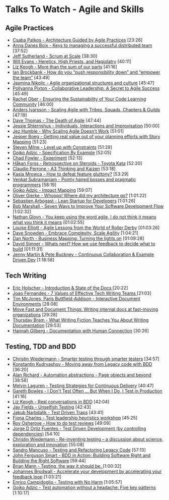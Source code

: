 # Talks To Watch - Agile and Skills

## Agile Practices

- [Csaba Patkos - Architecture Guided by Agile Practices](https://www.youtube.com/watch?v=2pSEgLgVAa0) [23:26]
- [Anna Danes Boix - Keys to managing a successful distributed team](https://www.youtube.com/watch?v=WWr8Q5uz7r8) [37:52]
- [Jeff Sutherland - Scrum at Scale](https://www.youtube.com/watch?v=qEqrESsNWYs) [38:30]
- [Will Evans - Heretics, High Priests, and Hagiolatry](https://vimeo.com/143053323) [40:11]
- [Liz Keogh - More than the sum of our parts](https://vimeo.com/114215546)  [41:16]
- [Ian Brockbank - How do you “push responsibility down” and “empower the team”](https://vimeo.com/76096772)  [43:49]
- [Jasmina Nikolic - Agile organizational structures and culture](https://www.youtube.com/watch?v=i49eAm3-3QU) [45:47]
- [Pollyanna Pixton - Collaborative Leadership: A Secret to Agile Success](https://www.youtube.com/watch?v=mspX8BZBRpw)  [45:49]
- [Rachel Ober - Ensuring the Sustainability of Your Code Learning Community](https://www.youtube.com/watch?v=jYM8AnreZHQ)  [46:00]
- [Anders Ivarsson - Scaling Agile with Tribes, Squads, Chapters & Guilds](https://vimeo.com/75917536)  [47:19]
- [Dave Thomas - The Death of Agile](https://www.youtube.com/watch?v=YpGGRAhes2k)  [47:44]
- [Jessie Shternshus - Individuals, Interactions and Improvisation](https://vimeo.com/159196412) [50:00]
- [Jez Humble - Why Scaling Agile Doesn't Work](https://www.youtube.com/watch?v=2zYxWEZ0gYg) [51:01]
- [Jesper Boeg - Getting real value out of your planning efforts with Story Mapping](https://www.youtube.com/watch?v=c4_PvSXZssc)  [51:23]
- [Steven Milne - Level up with Constraints](https://vimeo.com/76126272)  [51:29]
- [Gojko Adzic - Specification By Example](https://vimeo.com/109079233)  [52:05]
- [Chad Fowler - Experiment](https://vimeo.com/68686636)  [52:13]
- [Håkan Forss - Retrospective on Steroids - Toyota Kata](https://www.youtube.com/watch?v=-InKsQQY9Vk)  [52:20]
- [Claudio Perrone - A3 Thinking and Kaizen](https://vimeo.com/43185886)  [53:18]
- [Kasia Mrowca - How to defeat feature gluttony?](https://vimeo.com/158154671) [53:29]
- [Venkat Subramaniam - Pointy haired bosses and pragmatic programmers](https://www.youtube.com/watch?v=lfmKvRaNnUs)  [58:19]
- [Gojko Adzic - Impact Mapping](https://vimeo.com/109171006)  [59:07]
- [Oliver Gierke - Whoops! Where did my architecture go?](https://vimeo.com/112516354)  [1:01:22]
- [Sebastien Arbogast - Lean Startup for Developers](https://www.youtube.com/watch?v=gLHn8SXPTYg)  [1:01:26]
- [Bob Marshall - Seven Ways to Improve Your Software Development Flow](https://vimeo.com/113216169)  [1:02:32]
- [Nathan Gloyn - You keep using the word agile, I do not think it means what you think it means](https://vimeo.com/158164783) [01:02:55]
- [Louise Elliott - Agile Lessons from the World of Roller Derby](https://vimeo.com/159506024) [01:03:26]
- [Dave Snowden - Embrace Complexity, Scale Agility](https://www.youtube.com/watch?v=lYlqhvzI_VQ) [1:04:21]
- [Dan North - Business Mapping: Turning the lights on](https://vimeo.com/159201512) [01:09:28]
- [David Simner - Whats next? How we use feedback to decide what to build](https://vimeo.com/159191936) [01:11:31]
- [Jenny Martin & Pete Buckney - Continuous Collaboration & Example Driven Dev](https://vimeo.com/111407675)  [1:18:58]

## Tech Writing

- [Eric Holscher - Introduction & State of the Docs ](https://www.youtube.com/watch?v=Fmfs-iYqx5Q) [20:22]
- [Joao Fernandes - 7 Values of Effective Tech Writing Teams ](https://www.youtube.com/watch?v=ra8nHK5wDXM) [21:03]
- [Tim McJones, Paris Buttfield-Addison - Interactive Document Environments](https://www.youtube.com/watch?v=kfqlRzDq4MA) [28:08]
- [Move Fast and Document Things: Writing internal docs at fast-moving organizations](https://www.youtube.com/watch?v=INpqcITkXcI) [29:28]
- [Thursday Bram - What Writing Fiction Teaches You About Writing Documentation](https://www.youtube.com/watch?v=UI9yD3_wgho) [29:53]
- [Hannah Gilberg - Documentation with Human Connection](https://www.youtube.com/watch?v=K5eqNcjNvgU) [30:26]

## Testing, TDD and BDD

- [Christin Wiedermann - Smarter testing through smarter testers](https://vimeo.com/144830621)  [34:57]
- [Konstantin Kudryashov - Moving away from Legacy code with BDD](https://vimeo.com/120574455)  [36:20]
- [Alan Richard - Automation abstractions - Page objects and beyond](https://vimeo.com/111214646)  [38:58]
- [Melvin Laguren - Testing Strategies for Continuous Delivery](https://www.youtube.com/watch?v=DgQWSaCQ82U)  [40:47]
- [Gareth Bowles - I Don't Test Often ... But When I Do, I Test in Production](https://www.youtube.com/watch?v=xkP70Zhhix4&list=PLSIUOFhnxEiDFckNDSjKWqOCtd8ksJrh4&index=8)  [41:16]
- [Liz Keogh - Real conversations in BDD](https://vimeo.com/144723689)  [42:04]
- [Jay Fields - Unselfish Testing](https://www.youtube.com/watch?v=f9eu4mMOtN4)  [42:43]
- [Jakub Narbdalik - Test Driven Traps](https://vimeo.com/120572733)  [43:41]
- [Fiona Charles - Test leadership heuristics workshop](https://vimeo.com/144996354)  [45:25]
- [Roy Osherove - How to do test reviews](https://vimeo.com/19431001)  [49:09]
- [Jorge D Ortiz Fuentes - Test Driven Development (by controlling dependencies)](https://www.youtube.com/watch?v=qYpURmZcCKs)  [54:10]
- [Christin Wiedemann - Re-inventing testing – a discussion about science, exploration and innovation](https://vimeo.com/144745751)  [55:08]
- [Sandro Mancuso -  Testing and Refactoring Legacy Code](https://vimeo.com/76472757)  [57:13]
- [John Ferguson Smart - BDD in Action: Building Software Right and Building the Right Software](https://www.youtube.com/watch?v=igk3H2DWz7k)  [59:44]
- [Brian Mann - Testing, the way it should be. ](https://www.youtube.com/watch?v=yq99BvSe1AQ) [1:00:32]
- [Johannes Brodwall - Accelerate your development by accelerating your feedback loop](https://vimeo.com/105888938)  [1:03:21]
- [Enrico Campidoglio - Testing with No Harm](https://vimeo.com/154312751) [1:05:57]
- [Gojko Adzic - Test automation without a headache: Five key patterns](https://vimeo.com/154289460)  [1:10:17]
